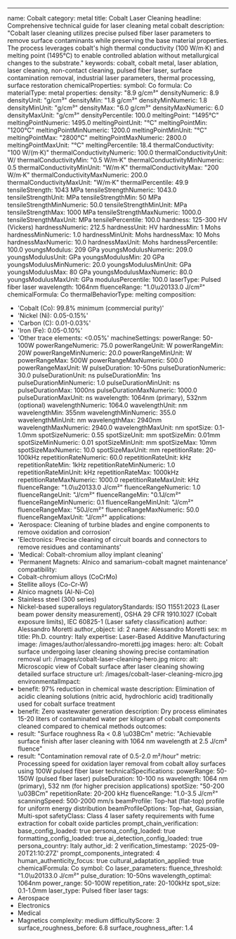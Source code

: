 ---
name: Cobalt
category: metal
title: Cobalt Laser Cleaning
headline: Comprehensive technical guide for laser cleaning metal cobalt
description: "Cobalt laser cleaning utilizes precise pulsed fiber laser parameters to remove surface contaminants while preserving the base material properties. The process leverages cobalt's high thermal conductivity (100 W/m·K) and melting point (1495°C) to enable controlled ablation without metallurgical changes to the substrate."
keywords: cobalt, cobalt metal, laser ablation, laser cleaning, non-contact cleaning,
  pulsed fiber laser, surface contamination removal, industrial laser parameters,
  thermal processing, surface restoration
chemicalProperties:
  symbol: Co
  formula: Co
  materialType: metal
properties:
  density: "8.9 g/cm³"
  densityNumeric: 8.9
  densityUnit: "g/cm³"
  densityMin: "1.8 g/cm³"
  densityMinNumeric: 1.8
  densityMinUnit: "g/cm³"
  densityMax: "6.0 g/cm³"
  densityMaxNumeric: 6.0
  densityMaxUnit: "g/cm³"
  densityPercentile: 100.0
  meltingPoint: "1495°C"
  meltingPointNumeric: 1495.0
  meltingPointUnit: "°C"
  meltingPointMin: "1200°C"
  meltingPointMinNumeric: 1200.0
  meltingPointMinUnit: "°C"
  meltingPointMax: "2800°C"
  meltingPointMaxNumeric: 2800.0
  meltingPointMaxUnit: "°C"
  meltingPercentile: 18.4
  thermalConductivity: "100 W/(m·K)"
  thermalConductivityNumeric: 100.0
  thermalConductivityUnit: W/
  thermalConductivityMin: "0.5 W/m·K"
  thermalConductivityMinNumeric: 0.5
  thermalConductivityMinUnit: "W/m·K"
  thermalConductivityMax: "200 W/m·K"
  thermalConductivityMaxNumeric: 200.0
  thermalConductivityMaxUnit: "W/m·K"
  thermalPercentile: 49.9
  tensileStrength: 1043 MPa
  tensileStrengthNumeric: 1043.0
  tensileStrengthUnit: MPa
  tensileStrengthMin: 50 MPa
  tensileStrengthMinNumeric: 50.0
  tensileStrengthMinUnit: MPa
  tensileStrengthMax: 1000 MPa
  tensileStrengthMaxNumeric: 1000.0
  tensileStrengthMaxUnit: MPa
  tensilePercentile: 100.0
  hardness: 125-300 HV (Vickers)
  hardnessNumeric: 212.5
  hardnessUnit: HV
  hardnessMin: 1 Mohs
  hardnessMinNumeric: 1.0
  hardnessMinUnit: Mohs
  hardnessMax: 10 Mohs
  hardnessMaxNumeric: 10.0
  hardnessMaxUnit: Mohs
  hardnessPercentile: 100.0
  youngsModulus: 209 GPa
  youngsModulusNumeric: 209.0
  youngsModulusUnit: GPa
  youngsModulusMin: 20 GPa
  youngsModulusMinNumeric: 20.0
  youngsModulusMinUnit: GPa
  youngsModulusMax: 80 GPa
  youngsModulusMaxNumeric: 80.0
  youngsModulusMaxUnit: GPa
  modulusPercentile: 100.0
  laserType: Pulsed fiber laser
  wavelength: 1064nm
  fluenceRange: "1.0\u20133.0 J/cm²"
  chemicalFormula: Co
  thermalBehaviorType: melting
composition:
- 'Cobalt (Co): 99.8% minimum (commercial purity)'
- 'Nickel (Ni): 0.05-0.15%'
- 'Carbon (C): 0.01-0.03%'
- 'Iron (Fe): 0.05-0.10%'
- 'Other trace elements: <0.05%'
machineSettings:
  powerRange: 50-100W
  powerRangeNumeric: 75.0
  powerRangeUnit: W
  powerRangeMin: 20W
  powerRangeMinNumeric: 20.0
  powerRangeMinUnit: W
  powerRangeMax: 500W
  powerRangeMaxNumeric: 500.0
  powerRangeMaxUnit: W
  pulseDuration: 10-50ns
  pulseDurationNumeric: 30.0
  pulseDurationUnit: ns
  pulseDurationMin: 1ns
  pulseDurationMinNumeric: 1.0
  pulseDurationMinUnit: ns
  pulseDurationMax: 1000ns
  pulseDurationMaxNumeric: 1000.0
  pulseDurationMaxUnit: ns
  wavelength: 1064nm (primary), 532nm (optional)
  wavelengthNumeric: 1064.0
  wavelengthUnit: nm
  wavelengthMin: 355nm
  wavelengthMinNumeric: 355.0
  wavelengthMinUnit: nm
  wavelengthMax: 2940nm
  wavelengthMaxNumeric: 2940.0
  wavelengthMaxUnit: nm
  spotSize: 0.1-1.0mm
  spotSizeNumeric: 0.55
  spotSizeUnit: mm
  spotSizeMin: 0.01mm
  spotSizeMinNumeric: 0.01
  spotSizeMinUnit: mm
  spotSizeMax: 10mm
  spotSizeMaxNumeric: 10.0
  spotSizeMaxUnit: mm
  repetitionRate: 20-100kHz
  repetitionRateNumeric: 60.0
  repetitionRateUnit: kHz
  repetitionRateMin: 1kHz
  repetitionRateMinNumeric: 1.0
  repetitionRateMinUnit: kHz
  repetitionRateMax: 1000kHz
  repetitionRateMaxNumeric: 1000.0
  repetitionRateMaxUnit: kHz
  fluenceRange: "1.0\u20133.0 J/cm²"
  fluenceRangeNumeric: 1.0
  fluenceRangeUnit: "J/cm²"
  fluenceRangeMin: "0.1J/cm²"
  fluenceRangeMinNumeric: 0.1
  fluenceRangeMinUnit: "J/cm²"
  fluenceRangeMax: "50J/cm²"
  fluenceRangeMaxNumeric: 50.0
  fluenceRangeMaxUnit: "J/cm²"
applications:
- 'Aerospace: Cleaning of turbine blades and engine components to remove oxidation
  and corrosion'
- 'Electronics: Precise cleaning of circuit boards and connectors to remove residues
  and contaminants'
- 'Medical: Cobalt-chromium alloy implant cleaning'
- 'Permanent Magnets: Alnico and samarium-cobalt magnet maintenance'
compatibility:
- Cobalt-chromium alloys (CoCrMo)
- Stellite alloys (Co-Cr-W)
- Alnico magnets (Al-Ni-Co)
- Stainless steel (300 series)
- Nickel-based superalloys
regulatoryStandards: ISO 11551:2023 (Laser beam power density measurement), OSHA 29
  CFR 1910.1027 (Cobalt exposure limits), IEC 60825-1 (Laser safety classification)
author: Alessandro Moretti
author_object:
  id: 2
  name: Alessandro Moretti
  sex: m
  title: Ph.D.
  country: Italy
  expertise: Laser-Based Additive Manufacturing
  image: /images/author/alessandro-moretti.jpg
images:
  hero:
    alt: Cobalt surface undergoing laser cleaning showing precise contamination removal
    url: /images/cobalt-laser-cleaning-hero.jpg
  micro:
    alt: Microscopic view of Cobalt surface after laser cleaning showing detailed
      surface structure
    url: /images/cobalt-laser-cleaning-micro.jpg
environmentalImpact:
- benefit: 97% reduction in chemical waste
  description: Elimination of acidic cleaning solutions (nitric acid, hydrochloric
    acid) traditionally used for cobalt surface treatment
- benefit: Zero wastewater generation
  description: Dry process eliminates 15-20 liters of contaminated water per kilogram
    of cobalt components cleaned compared to chemical methods
outcomes:
- result: "Surface roughness Ra < 0.8 \u03BCm"
  metric: "Achievable surface finish after laser cleaning with 1064 nm wavelength at 2.5 J/cm² fluence"
- result: "Contamination removal rate of 0.5-2.0 m²/hour"
  metric: Processing speed for oxidation layer removal from cobalt alloy surfaces
    using 100W pulsed fiber laser
technicalSpecifications:
  powerRange: 50-150W (pulsed fiber laser)
  pulseDuration: 10-100 ns
  wavelength: 1064 nm (primary), 532 nm (for higher precision applications)
  spotSize: "50-200 \u03BCm"
  repetitionRate: 20-200 kHz
  fluenceRange: "1.0-3.5 J/cm²"
  scanningSpeed: 500-2000 mm/s
  beamProfile: Top-hat (flat-top) profile for uniform energy distribution
  beamProfileOptions: Top-hat, Gaussian, Multi-spot
  safetyClass: Class 4 laser safety requirements with fume extraction for cobalt oxide
    particles
prompt_chain_verification:
  base_config_loaded: true
  persona_config_loaded: true
  formatting_config_loaded: true
  ai_detection_config_loaded: true
  persona_country: Italy
  author_id: 2
  verification_timestamp: '2025-09-20T21:10:27Z'
  prompt_components_integrated: 4
  human_authenticity_focus: true
  cultural_adaptation_applied: true
chemicalFormula: Co
symbol: Co
laser_parameters:
  fluence_threshold: "1.0\u20133.0 J/cm²"
  pulse_duration: 10-50ns
  wavelength_optimal: 1064nm
  power_range: 50-100W
  repetition_rate: 20-100kHz
  spot_size: 0.1-1.0mm
  laser_type: Pulsed fiber laser
tags:
- Aerospace
- Electronics
- Medical
- Magnetics
complexity: medium
difficultyScore: 3
surface_roughness_before: 6.8
surface_roughness_after: 1.4
